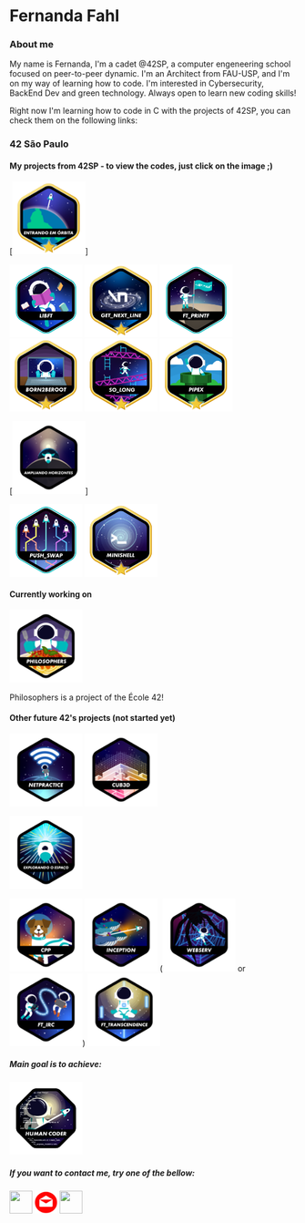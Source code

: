 # Fernanda Fahl

### About me

My name is Fernanda, I'm a cadet @42SP, a computer engeneering school focused on peer-to-peer dynamic. I'm an Architect from FAU-USP, and I'm on my way of learning how to code. I'm interested in Cybersecurity, BackEnd Dev and green technology. Always open to learn new coding skills! 

Right now I'm learning how to code in C with the projects of 42SP, you can check them on the following links:

### 42 São Paulo
#### My projects from 42SP - to view the codes, just click on the image ;)

[<img height="128" width="128" src="https://github.com/ferfahl/ferfahl.github.io/blob/main/assets/phase_one_b.png?raw=true" />]

[<img height="128" width="128" src="https://github.com/ferfahl/ferfahl.github.io/blob/main/assets/libft_m.png?raw=true" />](https://github.com/ferfahl/42SP_libft) [<img height="128" width="128" src="https://github.com/ferfahl/ferfahl.github.io/blob/main/assets/gnl_b.png?raw=true" />](https://github.com/ferfahl/42SP_get_next_line) [<img height="128" width="128" src="https://github.com/ferfahl/ferfahl.github.io/blob/main/assets/ft_printf_m.png?raw=true" />](https://github.com/ferfahl/42SP_ft_printf) [<img height="128" width="128" src="https://github.com/ferfahl/ferfahl.github.io/blob/main/assets/born2beroot_b.png?raw=true" />](https://github.com/ferfahl/42SP_Born2beRoot) [<img height="128" width="128" src="https://github.com/ferfahl/ferfahl.github.io/blob/main/assets/so_long_b.png?raw=true" />](https://github.com/ferfahl/42SP_so_long) [<img height="128" width="128" src="https://github.com/ferfahl/ferfahl.github.io/blob/main/assets/pipex_b.png?raw=true" />](git@github.com:ferfahl/42SP_pipex.git)

[<img height="128" width="128" src="https://github.com/ferfahl/ferfahl.github.io/blob/main/assets/phase_two_not.png?raw=true" />]

[<img height="128" width="128" src="https://github.com/ferfahl/ferfahl.github.io/blob/main/assets/push_swap_m.png?raw=true" />](https://github.com/ferfahl/42SP_push_swap.git) [<img height="128" width="128" src="https://github.com/ferfahl/ferfahl.github.io/blob/main/assets/Minishell_b.png?raw=true" />](https://github.com/ferfahl/42SP_Minishell.git)

#### Currently working on

[<img height="128" width="128" src="https://github.com/ferfahl/ferfahl.github.io/blob/main/assets/philosophers_not.png?raw=true" />](https://github.com/ferfahl/42SP_Philosophers.git)

Philosophers is a project of the École 42! 

#### Other future 42's projects (not started yet)

<img height="128" width="128" src="https://github.com/ferfahl/ferfahl.github.io/blob/main/assets/netpractice_not.png?raw=true" /> <img height="128" width="128" src="https://github.com/ferfahl/ferfahl.github.io/blob/main/assets/cub3d_not.png?raw=true" />


<img height="128" width="128" src="https://github.com/ferfahl/ferfahl.github.io/blob/main/assets/phase_three_not.png?raw=true" />


<img height="128" width="128" src="https://github.com/ferfahl/ferfahl.github.io/blob/main/assets/cpp_not.png?raw=true" /> <img height="128" width="128" src="https://github.com/ferfahl/ferfahl.github.io/blob/main/assets/inception_not.png?raw=true" /> (<img height="128" width="128" src="https://github.com/ferfahl/ferfahl.github.io/blob/main/assets/webserv_not.png?raw=true" /> or <img height="128" width="128" src="https://github.com/ferfahl/ferfahl.github.io/blob/main/assets/ft_irc_not.png?raw=true" />) <img height="128" width="128" src="https://github.com/ferfahl/ferfahl.github.io/blob/main/assets/ft_transcendence_not.png?raw=true" />

##### Main goal is to achieve:

<img height="128" width="128" src="https://github.com/ferfahl/ferfahl.github.io/blob/main/assets/common_core_not.png?raw=true" />

##### If you want to contact me, try one of the bellow:
[<img height="40" width="40" src="https://i0.wp.com/solistica.com/wp-content/uploads/2019/10/linkedin.png" />](https://www.linkedin.com/in/fernanda-fahl/) [<img height="40" width="40" src="https://github.com/ferfahl/ferfahl.github.io/blob/main/assets/mail.png?raw=true"/>](mailto:fe.alves.fahl@gmail.com?Subject=Contact%20me%21) [<img height="40" width="40" src="https://cdn-icons-png.flaticon.com/512/25/25231.png"/>](https://github.com/ferfahl)
